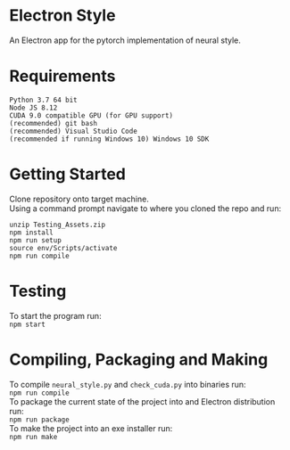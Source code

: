 # Electron Style
An Electron app for the pytorch implementation of neural style.

# Requirements
```
Python 3.7 64 bit
Node JS 8.12
CUDA 9.0 compatible GPU (for GPU support)
(recommended) git bash
(recommended) Visual Studio Code
(recommended if running Windows 10) Windows 10 SDK
```

# Getting Started
Clone repository onto target machine.<br>
Using a command prompt navigate to where you cloned the repo and run:<br>
```
unzip Testing_Assets.zip
npm install
npm run setup
source env/Scripts/activate
npm run compile
```

# Testing
To start the program run:<br>
`npm start`<br>

# Compiling, Packaging and Making
To compile `neural_style.py` and `check_cuda.py` into binaries run:<br>
`npm run compile`<br>
To package the current state of the project into and Electron distribution run:<br>
`npm run package`<br>
To make the project into an exe installer run:<br>
`npm run make`
